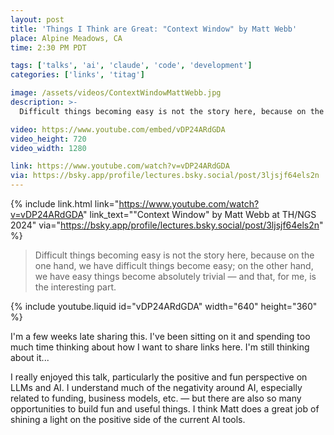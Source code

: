 ```yaml
---
layout: post
title: 'Things I Think are Great: "Context Window" by Matt Webb'
place: Alpine Meadows, CA
time: 2:30 PM PDT

tags: ['talks', 'ai', 'claude', 'code', 'development']
categories: ['links', 'titag']

image: /assets/videos/ContextWindowMattWebb.jpg
description: >-
  Difficult things becoming easy is not the story here, because on the one hand, we have difficult things become easy; on the other hand, we have easy things become absolutely trivial — and that, for me, is the interesting part.

video: https://www.youtube.com/embed/vDP24ARdGDA
video_height: 720
video_width: 1280

link: https://www.youtube.com/watch?v=vDP24ARdGDA
via: https://bsky.app/profile/lectures.bsky.social/post/3ljsjf64els2n
---
```


{% include link.html link="https://www.youtube.com/watch?v=vDP24ARdGDA" link_text="\"Context Window\" by Matt Webb at TH/NGS 2024" via="https://bsky.app/profile/lectures.bsky.social/post/3ljsjf64els2n" %}

> Difficult things becoming easy is not the story here, because on the one hand, we have difficult things become easy; on the other hand, we have easy things become absolutely trivial — and that, for me, is the interesting part.

{% include youtube.liquid id="vDP24ARdGDA" width="640" height="360" %}

I'm a few weeks late sharing this. I've been sitting on it and spending too much time thinking about how I want to share links here. I'm still thinking about it...

I really enjoyed this talk, particularly the positive and fun perspective on LLMs and AI. I understand much of the negativity around AI, especially related to funding, business models, etc. — but there are also so many opportunities to build fun and useful things. I think Matt does a great job of shining a light on the positive side of the current AI tools.